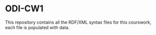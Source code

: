 # ODI-CW1

This repository contains all the RDF/XML syntax files for this courswork, each file is populated with data.
